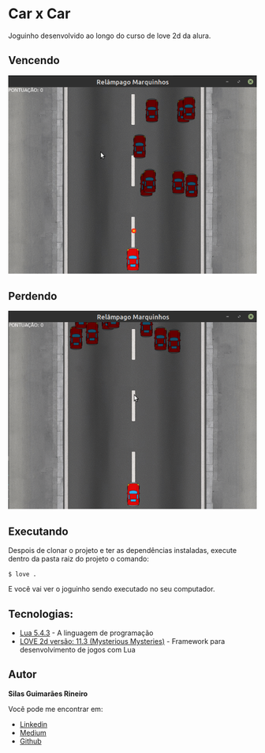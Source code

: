 # Car x Car

Joguinho desenvolvido ao longo do curso de love 2d da alura.

## Vencendo

![Gif do joguinho quando vc ganha](./readme-gifs/win.gif) [](./readme-gifs/win.gif)

## Perdendo

![Gif do joguinho quando vc perde](./readme-gifs/lose.gif) [](./readme-gifs/lose.gif)

## Executando

Despois de clonar o projeto e ter as dependências instaladas, execute dentro da pasta raiz do projeto o comando:

```
$ love .
```

E você vai ver o joguinho sendo executado no seu computador.

## Tecnologias:

- [Lua 5.4.3](http://www.lua.org/) - A linguagem de programação
- [LOVE 2d versão: 11.3 (Mysterious Mysteries)](https://love2d.org/) - Framework para desenvolvimento de jogos com Lua

## Autor

**Silas Guimarães Rineiro**

Você pode me encontrar em:

- [Linkedin](https://www.linkedin.com/in/silas-guimar%C3%A3es-65b8b6120/)
- [Medium](https://medium.com/@guimaraessilas)
- [Github](https://github.com/guimaraessilas)
